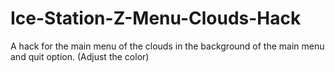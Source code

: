 # Ice-Station-Z-Menu-Clouds-Hack
A hack for the main menu of the clouds in the background of the main menu and quit option. (Adjust the color)
